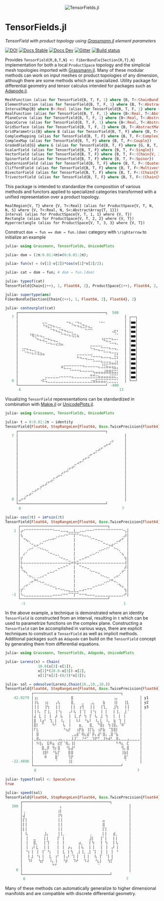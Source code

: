 <p align="center">
  <img src="./docs/src/assets/logo.png" alt="TensorFields.jl"/>
</p>

# TensorFields.jl

*TensorField with product topology using [Grassmann.jl](https://github.com/chakravala/Grassmann.jl) element parameters*

[![DOI](https://zenodo.org/badge/223493781.svg)](https://zenodo.org/badge/latestdoi/223493781)
[![Docs Stable](https://img.shields.io/badge/docs-stable-blue.svg)](https://grassmann.crucialflow.com/stable)
[![Docs Dev](https://img.shields.io/badge/docs-dev-blue.svg)](https://grassmann.crucialflow.com/dev)
[![Gitter](https://badges.gitter.im/Grassmann-jl/community.svg)](https://gitter.im/Grassmann-jl/community?utm_source=badge&utm_medium=badge&utm_campaign=pr-badge)
[![Build status](https://ci.appveyor.com/api/projects/status/oxi2qutlsaytloap?svg=true)](https://ci.appveyor.com/project/chakravala/tensorfields-jl)

Provides `TensorField{R,B,T,N} <: FiberBundle{Section{R,T},N}` implementation for both a local `ProductSpace` topology and the simplicial mesh topologies imported with [Grassmann.jl](https://github.com/chakravala/Grassmann.jl).
Many of these modular methods can work on input meshes or product topologies of any dimension, although there are some methods which are specialized.
Utility package for differential geometry and tensor calculus intended for packages such as [Adapode.jl](https://github.com/chakravala/Adapode.jl).

```Julia
MeshFunction (alias for TensorField{B, T, F, 1} where {B, T<:ChainBundle, F<:Real})
ElementFunction (alias for TensorField{B, T, F, 1} where {B, T<:AbstractVector{B}, F<:Real})
IntervalMap{B} where B<:Real (alias for TensorField{B, T, F, 1} where {B<:Real, T<:AbstractArray{B, 1}, F})
RealFunction (alias for TensorField{B, T, F, 1} where {B<:Real, T<:AbstractVector{B}, F<:Union{Real, Single, Chain{V, G, <:Real, 1} where {V, G}}})
PlaneCurve (alias for TensorField{B, T, F, 1} where {B<:Real, T<:AbstractVector{B}, F<:(Chain{V, G, Q, 2} where {V, G, Q})})
SpaceCurve (alias for TensorField{B, T, F, 1} where {B<:Real, T<:AbstractVector{B}, F<:(Chain{V, G, Q, 3} where {V, G, Q})})
GridSurface (alias for TensorField{B, T, F, 2} where {B, T<:AbstractMatrix{B}, F<:Real})
GridParametric{B} where B (alias for TensorField{B, T, F} where {B, T<:(AbstractArray{B}), F<:Real})
ComplexMapping (alias for TensorField{B, T, F} where {B, T, F<:Complex})
ComplexMap (alias for TensorField{B, T, F} where {B, T, F<:Couple})
GradedField{G} where G (alias for TensorField{B, T, F} where {G, B, T, F<:(Chain{V, G} where V)})
ScalarField (alias for TensorField{B, T, F} where {B, T, F<:Single})
VectorField (alias for TensorField{B, T, F} where {B, T, F<:(Chain{V, 1} where V)})
SpinorField (alias for TensorField{B, T, F} where {B, T, F<:Spinor})
QuaternionField (alias for TensorField{B, T, F} where {B, T, F<:(Quaternion)})
CliffordField (alias for TensorField{B, T, F} where {B, T, F<:Multivector})
BivectorField (alias for TensorField{B, T, F} where {B, T, F<:(Chain{V, 2} where V)})
TrivectorField (alias for TensorField{B, T, F} where {B, T, F<:(Chain{V, 3} where V)})
```
This package is intended to standardize the composition of various methods and functors applied to specialized categories transformed with a unified representation over a product topology.
```
RealRegion{V, T} where {V, T<:Real} (alias for ProductSpace{V, T, N, N, S} where {V, T<:Real, N, S<:AbstractArray{T, 1}})
Interval (alias for ProductSpace{V, T, 1, 1} where {V, T})
Rectangle (alias for ProductSpace{V, T, 2, 2} where {V, T})
Hyperrectangle (alias for ProductSpace{V, T, 3, 3} where {V, T})
```

Construct `dom → fun == dom → fun.(dom)` category with `\rightarrow` to initialize an example
```julia
julia> using Grassmann, TensorFields, UnicodePlots

julia> dom = (2π:0.01:4π)⊕(0:0.01:2π);

julia> fun(v) = (v[1]-v[2])*cos(v[1]*v[2]/2);

julia> cat = dom → fun; # dom → fun.(dom)

julia> typeof(cat)
TensorField{Chain{⟨++⟩, 1, Float64, 2}, ProductSpace{⟨++⟩, Float64, 2, 2, StepRangeLen{Float64, Base.TwicePrecision{Float64}, Base.TwicePrecision{Float64}, Int64}}, Float64, 2}

julia> supertype(ans)
FiberBundle{Section{Chain{⟨++⟩, 1, Float64, 2}, Float64}, 2}

julia> contourplot(cat)
     ┌────────────────────────────────────────┐  500
   7 │⠀⠀⠀⠀⠀⠀⠀⠀⠀⠀⠀⠀⠀⠀⠀⠀⠀⠀⠀⠀⠀⠀⠀⠀⠀⠀⠀⠀⠀⠀⠀⠀⠀⠀⠀⠀⠀⠀⠀⠀│ ┌──┐
     │⠀⠀⠀⠀⠀⠀⠀⠀⠀⣀⣀⠀⠀⠀⠀⠀⠀⠀⠤⣄⡀⠠⢤⣀⠀⠀⠀⠀⠀⠀⠠⠤⠄⠀⠀⠀⠀⠀⠀⠀│ │▄▄│
     │⠀⠀⠀⠀⠀⠀⠀⠀⠀⠘⠲⣍⡓⠦⢄⣀⠀⠀⠀⠀⠉⠓⠲⢬⣙⡲⢤⣀⠀⠀⠀⠀⠀⠀⠀⠀⠀⠀⠀⠀│ │▄▄│
     │⠀⠀⠀⠀⠀⠀⠀⠀⠀⠀⠀⠀⠉⠓⠦⣌⡙⠲⢤⣀⡀⠀⠀⠀⠀⠉⠉⠉⠀⠀⠀⠀⠀⠀⠀⢠⣖⠆⠀⠀│ │▄▄│
     │⠀⠀⠀⠀⠘⢿⣒⠦⢤⣀⠀⠀⠀⠀⠀⠀⠉⠙⠒⠦⢭⣓⣦⠀⠀⠀⠀⠀⠀⠀⠀⠀⠀⠀⠀⠀⠈⠁⠀⠀│ │▄▄│
     │⠀⠀⠀⠀⠀⠀⠈⠓⠦⢬⣉⠓⠦⢤⣀⠀⠀⠀⠀⠀⠀⠀⠀⠀⠀⠀⠀⠀⠀⠀⠀⠘⠯⣍⣉⠓⠒⠂⠀⠀│ │▄▄│
     │⠀⠀⠀⠀⠀⠀⠀⠀⠀⠀⠈⠉⠓⠒⠮⠽⠶⠀⠀⠀⠀⠀⠀⠀⠀⠀⠀⣀⣀⣀⣀⡀⠀⠀⠈⠉⠙⠂⠀⠀│ │▄▄│
     │⠀⢐⡒⠦⢤⣀⡀⠀⠀⠀⠀⠀⠀⠀⠀⠀⠀⠀⠀⠀⠀⠀⠀⠀⠀⠀⠀⠑⠲⠤⣄⣉⡉⠉⠓⠒⠲⠄⠀⠀│ │▄▄│
     │⠀⠀⠈⠙⠒⠦⠭⢽⣲⣤⠀⠀⠀⠀⠀⠀⠀⠀⠀⠀⠀⠀⣀⣀⣀⣀⣀⣀⠀⠀⠀⠀⠉⠉⠙⠒⣒⡆⠀⠀│ │▄▄│
     │⠀⠀⠀⠀⠀⠀⠀⠀⠀⠀⠀⠀⠀⠀⠀⠀⠀⠀⠀⠀⠀⠀⠓⠲⠤⢤⣀⣈⡉⠉⠉⠓⠒⠒⠲⠤⠭⠇⠀⠀│ │▄▄│
     │⠀⠀⠀⠀⠀⠀⠀⠀⠀⠀⠀⠀⠀⠀⠀⠀⠀⠀⠀⠀⠀⠀⠀⠀⠀⠀⠀⠀⠉⠉⠉⢓⣒⣒⣲⣤⣬⡇⠀⠀│ │▄▄│
     │⠀⠀⠀⠀⠀⠀⠀⠀⠀⠀⠀⠀⠀⠀⠀⠀⠾⣍⣉⣉⠉⠉⠉⠉⠙⠒⠒⠒⠒⠒⠦⠬⠭⠷⠶⢶⣦⡄⠀⠀│ │▄▄│
     │⠀⠀⠀⠀⠀⠀⠀⠀⠀⠀⠀⠀⠀⠀⠀⠀⠀⠀⠀⠈⠉⠉⠉⠓⠒⠒⠒⠒⢦⣤⣤⣤⣼⣿⣿⣯⣭⡅⠀⠀│ │▄▄│
     │⠀⠀⠀⠀⠀⠀⠀⠀⠀⠀⣀⣀⣀⣀⣀⡠⠤⠤⠤⠤⣄⣀⣀⣀⣀⣀⣀⣛⣛⣒⣦⣤⣤⣤⣬⣭⣍⡁⠀⠀│ │▄▄│
   0 │⠀⠀⠀⠀⠀⠀⠀⠀⠐⠯⢥⣀⣀⣀⣀⣀⣀⣀⣀⣀⣀⣀⣀⣀⣀⣀⣀⣐⣶⣯⣭⣭⣭⢍⣉⣉⣉⡁⠀⠀│ └──┘
     └────────────────────────────────────────┘ -400
     ⠀6⠀⠀⠀⠀⠀⠀⠀⠀⠀⠀⠀⠀⠀⠀⠀⠀⠀⠀⠀⠀⠀⠀⠀⠀⠀⠀⠀⠀⠀⠀⠀⠀⠀⠀⠀⠀⠀13⠀     
```
Visualizing `TensorField` reperesentations can be standardized in combination with [Makie.jl](https://github.com/MakieOrg/Makie.jl) or [UnicodePlots.jl](https://github.com/JuliaPlots/UnicodePlots.jl).
```Julia
julia> using Grassmann, TensorFields, UnicodePlots

julia> t = 0:0.01:2π → identity
TensorField{Float64, StepRangeLen{Float64, Base.TwicePrecision{Float64}, Base.TwicePrecision{Float64}, Int64}, Float64, 1}
     ┌────────────────────────────────────────┐ 
   7 │⠀⠀⠀⠀⠀⠀⠀⠀⠀⠀⠀⠀⠀⠀⠀⠀⠀⠀⠀⠀⠀⠀⠀⠀⠀⠀⠀⠀⠀⠀⠀⠀⠀⠀⠀⠀⠀⠀⠀⠀│ 
     │⠀⠀⠀⠀⠀⠀⠀⠀⠀⠀⠀⠀⠀⠀⠀⠀⠀⠀⠀⠀⠀⠀⠀⠀⠀⠀⠀⠀⠀⠀⠀⠀⠀⠀⢀⡤⠀⠀⠀⠀│ 
     │⠀⠀⠀⠀⠀⠀⠀⠀⠀⠀⠀⠀⠀⠀⠀⠀⠀⠀⠀⠀⠀⠀⠀⠀⠀⠀⠀⠀⠀⠀⠀⠀⣠⠖⠋⠀⠀⠀⠀⠀│ 
     │⠀⠀⠀⠀⠀⠀⠀⠀⠀⠀⠀⠀⠀⠀⠀⠀⠀⠀⠀⠀⠀⠀⠀⠀⠀⠀⠀⠀⠀⣀⡴⠋⠀⠀⠀⠀⠀⠀⠀⠀│ 
     │⠀⠀⠀⠀⠀⠀⠀⠀⠀⠀⠀⠀⠀⠀⠀⠀⠀⠀⠀⠀⠀⠀⠀⠀⠀⠀⢀⡤⠚⠁⠀⠀⠀⠀⠀⠀⠀⠀⠀⠀│ 
     │⠀⠀⠀⠀⠀⠀⠀⠀⠀⠀⠀⠀⠀⠀⠀⠀⠀⠀⠀⠀⠀⠀⠀⠀⣠⠖⠋⠀⠀⠀⠀⠀⠀⠀⠀⠀⠀⠀⠀⠀│ 
     │⠀⠀⠀⠀⠀⠀⠀⠀⠀⠀⠀⠀⠀⠀⠀⠀⠀⠀⠀⠀⠀⣀⠴⠋⠁⠀⠀⠀⠀⠀⠀⠀⠀⠀⠀⠀⠀⠀⠀⠀│ 
     │⠀⠀⠀⠀⠀⠀⠀⠀⠀⠀⠀⠀⠀⠀⠀⠀⠀⠀⢀⡤⠞⠁⠀⠀⠀⠀⠀⠀⠀⠀⠀⠀⠀⠀⠀⠀⠀⠀⠀⠀│ 
     │⠀⠀⠀⠀⠀⠀⠀⠀⠀⠀⠀⠀⠀⠀⠀⠀⣠⠖⠋⠀⠀⠀⠀⠀⠀⠀⠀⠀⠀⠀⠀⠀⠀⠀⠀⠀⠀⠀⠀⠀│ 
     │⠀⠀⠀⠀⠀⠀⠀⠀⠀⠀⠀⠀⠀⣀⠴⠋⠁⠀⠀⠀⠀⠀⠀⠀⠀⠀⠀⠀⠀⠀⠀⠀⠀⠀⠀⠀⠀⠀⠀⠀│ 
     │⠀⠀⠀⠀⠀⠀⠀⠀⠀⠀⢀⡤⠞⠁⠀⠀⠀⠀⠀⠀⠀⠀⠀⠀⠀⠀⠀⠀⠀⠀⠀⠀⠀⠀⠀⠀⠀⠀⠀⠀│ 
     │⠀⠀⠀⠀⠀⠀⠀⠀⣠⠖⠋⠀⠀⠀⠀⠀⠀⠀⠀⠀⠀⠀⠀⠀⠀⠀⠀⠀⠀⠀⠀⠀⠀⠀⠀⠀⠀⠀⠀⠀│ 
     │⠀⠀⠀⠀⠀⣀⡴⠋⠁⠀⠀⠀⠀⠀⠀⠀⠀⠀⠀⠀⠀⠀⠀⠀⠀⠀⠀⠀⠀⠀⠀⠀⠀⠀⠀⠀⠀⠀⠀⠀│ 
     │⠀⠀⢀⡤⠞⠁⠀⠀⠀⠀⠀⠀⠀⠀⠀⠀⠀⠀⠀⠀⠀⠀⠀⠀⠀⠀⠀⠀⠀⠀⠀⠀⠀⠀⠀⠀⠀⠀⠀⠀│ 
   0 │⣠⠖⠋⠀⠀⠀⠀⠀⠀⠀⠀⠀⠀⠀⠀⠀⠀⠀⠀⠀⠀⠀⠀⠀⠀⠀⠀⠀⠀⠀⠀⠀⠀⠀⠀⠀⠀⠀⠀⠀│ 
     └────────────────────────────────────────┘ 
     ⠀0⠀⠀⠀⠀⠀⠀⠀⠀⠀⠀⠀⠀⠀⠀⠀⠀⠀⠀⠀⠀⠀⠀⠀⠀⠀⠀⠀⠀⠀⠀⠀⠀⠀⠀⠀⠀⠀⠀7⠀ 

julia> cos(3t) + im*sin(2t)
TensorField{Float64, StepRangeLen{Float64, Base.TwicePrecision{Float64}, Base.TwicePrecision{Float64}, Int64}, ComplexF64, 1}
      ┌────────────────────────────────────────┐ 
    1 │⡴⠊⠉⠉⠉⠉⠉⠉⠉⠉⠉⠉⠑⠒⠒⠤⠤⢤⣀⣀⣇⣀⡠⠤⠔⠒⠒⠊⠉⠉⠉⠉⠉⠉⠉⠉⠉⠉⠑⢢│ 
      │⢧⠀⠀⠀⠀⠀⠀⠀⠀⠀⠀⠀⠀⢀⡠⠤⠔⠒⠉⠉⡏⠉⠒⠢⠤⢄⡀⠀⠀⠀⠀⠀⠀⠀⠀⠀⠀⠀⢀⡼│ 
      │⠀⠙⢦⡀⠀⠀⠀⠀⢀⡠⠔⠒⠋⠁⠀⠀⠀⠀⠀⠀⡇⠀⠀⠀⠀⠀⠈⠉⠒⠤⣀⠀⠀⠀⠀⠀⣀⡴⠋⠀│ 
      │⠀⠀⠀⠈⠒⣄⡤⠊⠁⠀⠀⠀⠀⠀⠀⠀⠀⠀⠀⠀⡇⠀⠀⠀⠀⠀⠀⠀⠀⠀⠀⠉⠒⢤⣴⠊⠁⠀⠀⠀│ 
      │⠀⠀⢀⠔⠊⠀⠈⠑⠢⢄⡀⠀⠀⠀⠀⠀⠀⠀⠀⠀⡇⠀⠀⠀⠀⠀⠀⠀⠀⢀⡠⠔⠊⠁⠀⠑⠢⡀⠀⠀│ 
      │⠀⡔⠁⠀⠀⠀⠀⠀⠀⠀⠈⠒⠤⣀⡀⠀⠀⠀⠀⠀⡇⠀⠀⠀⠀⠀⣀⠤⠊⠁⠀⠀⠀⠀⠀⠀⠀⠈⢦⠀│ 
      │⡞⠀⠀⠀⠀⠀⠀⠀⠀⠀⠀⠀⠀⠀⠈⠒⠤⣀⠀⠀⡇⠀⣀⠤⠚⠉⠀⠀⠀⠀⠀⠀⠀⠀⠀⠀⠀⠀⠀⢳│ 
      │⡧⠤⠤⠤⠤⠤⠤⠤⠤⠤⠤⠤⠤⠤⠤⠤⠤⠤⣭⠶⡷⣭⠤⠤⠤⠤⠤⠤⠤⠤⠤⠤⠤⠤⠤⠤⠤⠤⠤⢼│ 
      │⢧⠀⠀⠀⠀⠀⠀⠀⠀⠀⠀⠀⠀⠀⣀⠤⠒⠉⠀⠀⡇⠀⠉⠒⠤⣀⠀⠀⠀⠀⠀⠀⠀⠀⠀⠀⠀⠀⠀⡼│ 
      │⠈⠳⡄⠀⠀⠀⠀⠀⠀⠀⣀⠤⠔⠉⠀⠀⠀⠀⠀⠀⡇⠀⠀⠀⠀⠀⠑⠒⠤⣀⠀⠀⠀⠀⠀⠀⠀⢀⠞⠁│ 
      │⠀⠀⠈⠲⢄⡀⢀⡠⠔⠉⠀⠀⠀⠀⠀⠀⠀⠀⠀⠀⡇⠀⠀⠀⠀⠀⠀⠀⠀⠀⠑⠢⢄⡀⠀⡠⠖⠁⠀⠀│ 
      │⠀⠀⠀⢀⡤⠛⠣⢄⣀⠀⠀⠀⠀⠀⠀⠀⠀⠀⠀⠀⡇⠀⠀⠀⠀⠀⠀⠀⠀⠀⠀⢀⡠⠜⠛⠤⡀⠀⠀⠀│ 
      │⠀⡠⠖⠁⠀⠀⠀⠀⠀⠉⠒⠤⣀⡀⠀⠀⠀⠀⠀⠀⡇⠀⠀⠀⠀⠀⠀⣀⠤⠒⠊⠁⠀⠀⠀⠀⠈⠳⣄⠀│ 
      │⡞⠁⠀⠀⠀⠀⠀⠀⠀⠀⠀⠀⠀⠉⠉⠒⠢⠤⣄⣀⣇⣀⠤⠴⠒⠉⠉⠀⠀⠀⠀⠀⠀⠀⠀⠀⠀⠀⠀⢳│ 
   -1 │⠣⢄⣀⣀⣀⣀⣀⣀⣀⣀⣀⣀⠤⠤⠤⠔⠒⠒⠉⠉⡏⠉⠒⠒⠲⠤⠤⠤⣀⣀⣀⣀⣀⣀⣀⣀⣀⣀⡠⠞│ 
      └────────────────────────────────────────┘ 
      ⠀-1⠀⠀⠀⠀⠀⠀⠀⠀⠀⠀⠀⠀⠀⠀⠀⠀⠀⠀⠀⠀⠀⠀⠀⠀⠀⠀⠀⠀⠀⠀⠀⠀⠀⠀⠀⠀⠀1⠀ 
```
In the above example, a technique is demonstrated where an identity `TensorField` is constructed from an interval, resulting in `t` which can be used to parametrize functions on the complex plane.
Constructing a `TensorField` can be accomplished in various ways,
there are explicit techniques to construct a `TensorField` as well as implicit methods.
Additional packages such as `Adapode` can build on the `TensorField` concept by generating them from differential equations.
```Julia
julia> using Grassmann, TensorFields, Adapode, UnicodePlots

julia> Lorenz(x) = Chain(
               10.0(x[2]-x[1]),
               x[1]*(28.0-x[3])-x[2],
               x[1]*x[2]-(8/3)*x[3]);

julia> sol = odesolve(Lorenz,Chain(10.,10.,10.))
TensorField{Float64, StepRangeLen{Float64, Base.TwicePrecision{Float64}, Base.TwicePrecision{Float64}, Int64}, Chain{⟨×××⟩, 1, Float64, 3}, 1}
            ┌────────────────────────────────────────┐   
    42.9279 │⢰⡆⠀⠀⠀⠀⠀⠀⠀⠀⠀⠀⠀⠀⣿⠀⠀⠀⠀⠀⠀⠀⠀⠀⠀⠀⠀⠀⠀⠀⢠⡄⠀⠀⠀⠀⠀⠀⠀⠀│ y1
            │⢸⢧⠀⠀⢰⡆⠀⠀⢠⢧⠀⠀⠀⠀⣿⡀⠀⠀⣀⠀⠀⢀⣄⠀⠀⠀⣷⠀⠀⠀⢸⡇⠀⠀⢸⣇⠀⠀⠀⠀│ y2
            │⢸⢸⠀⠀⢸⢳⠀⠀⢸⢸⠀⠀⠀⠀⡇⡇⠀⢰⢻⠀⠀⢸⢸⠀⠀⢸⢹⡀⠀⠀⣸⢳⠀⠀⢸⢸⠀⠀⠀⠀│ y3
            │⢸⠸⡄⠀⡏⢸⡀⠀⢸⠘⡆⠀⠀⢠⠇⢧⠀⢸⠈⡇⠀⢸⠘⡆⠀⢸⠀⡇⠀⠀⡇⢸⡀⠀⣸⠈⠀⠀⠀⠀│   
            │⣼⠀⣇⠀⡇⠀⡇⠀⡼⠀⢧⠀⠀⢸⠀⢸⡀⡞⠀⢳⠀⡏⠀⢧⠀⣸⠀⢳⠀⠀⡇⠀⡇⠀⡇⠀⠀⠀⠀⠀│   
            │⣿⠀⠸⣴⠃⠀⢹⡀⡇⠀⠸⡄⠀⢸⠀⠀⠧⠇⠀⠘⣦⠇⠀⠸⡄⣇⠀⠸⡄⠀⣷⠀⢹⠀⡇⠀⠀⠀⠀⠀│   
            │⣿⡇⠀⠉⠀⠀⠀⠳⠃⠀⠀⢧⠀⢸⠀⠀⠀⣶⡀⠀⠀⣿⡀⠀⠙⣿⡆⠀⢳⢸⣿⡄⠈⠿⠁⠀⠀⠀⠀⠀│   
            │⠏⣇⠀⠀⠀⠀⠀⠀⠀⠀⠀⠘⢦⡞⠀⠀⢰⡟⣷⠀⢸⡏⣧⠀⢰⡟⣷⠀⠈⣻⣿⡇⠀⠀⠀⠀⠀⠀⠀⠀│   
            │⠀⣿⠀⠀⠀⠀⠀⠀⠀⠀⠀⠀⠀⠀⢀⣠⣾⠁⢿⣆⣾⠁⡿⡄⣼⠃⣿⡄⢀⣿⠘⣧⠀⠀⠀⠀⠀⠀⠀⠀│   
            │⣀⣿⣄⣀⣀⣀⣀⣀⣀⣠⣄⣀⣀⣀⣸⣸⣁⣀⣘⣚⣁⣀⣹⣟⣋⣀⣸⣳⣾⣃⣀⣿⣄⣀⣀⣠⣀⣀⣀⣀│   
            │⠀⠳⢽⡄⠀⣯⠿⣦⠀⣞⡏⠈⢿⡄⢸⡇⠀⠀⠀⠀⠀⠀⠀⠀⠀⠀⠀⠀⠀⠀⠀⠓⠻⣆⠀⣏⠀⠀⠀⠀│   
            │⠀⠀⠀⣿⣀⡿⠀⢻⡆⣿⠀⠀⠘⣧⣼⠃⠀⠀⠀⠀⠀⠀⠀⠀⠀⠀⠀⠀⠀⠀⠀⠀⠀⢻⡄⣿⠀⠀⠀⠀│   
            │⠀⠀⠀⢸⣿⠇⠀⠘⣧⡏⠀⠀⠀⣿⣿⠀⠀⠀⠀⠀⠀⠀⠀⠀⠀⠀⠀⠀⠀⠀⠀⠀⠀⢸⣷⡇⠀⠀⠀⠀│   
            │⠀⠀⠀⠀⠿⠀⠀⠀⣿⠁⠀⠀⠀⢹⡟⠀⠀⠀⠀⠀⠀⠀⠀⠀⠀⠀⠀⠀⠀⠀⠀⠀⠀⠀⣿⠁⠀⠀⠀⠀│   
   -22.4896 │⠀⠀⠀⠀⠀⠀⠀⠀⠈⠀⠀⠀⠀⢸⡇⠀⠀⠀⠀⠀⠀⠀⠀⠀⠀⠀⠀⠀⠀⠀⠀⠀⠀⠀⠈⠀⠀⠀⠀⠀│   
            └────────────────────────────────────────┘   
            ⠀0⠀⠀⠀⠀⠀⠀⠀⠀⠀⠀⠀⠀⠀⠀⠀⠀⠀⠀⠀⠀⠀⠀⠀⠀⠀⠀⠀⠀⠀⠀⠀⠀⠀⠀⠀⠀⠀⠀7⠀   

julia> typeof(sol) <: SpaceCurve
true

julia> speed(sol)
TensorField{Float64, StepRangeLen{Float64, Base.TwicePrecision{Float64}, Base.TwicePrecision{Float64}, Int64}, Single{⟨×××⟩, 0, v, Float64}, 1}
       ┌────────────────────────────────────────┐ 
   300 │⠀⠀⠀⠀⠀⠀⠀⠀⠀⠀⠀⠀⠀⠀⡄⠀⠀⠀⠀⠀⠀⠀⠀⠀⠀⠀⠀⠀⠀⠀⠀⠀⠀⠀⠀⠀⠀⠀⠀⠀│ 
       │⢀⠀⠀⠀⠀⠀⠀⠀⠀⠀⠀⠀⠀⢰⡇⠀⠀⠀⠀⠀⠀⠀⠀⠀⠀⠀⠀⠀⠀⠀⠀⠀⠀⠀⠀⠀⠀⠀⠀⠀│ 
       │⣼⠀⠀⠀⠀⠀⠀⠀⠀⠀⠀⠀⠀⢸⢳⠀⠀⠀⠀⠀⠀⠀⠀⠀⠀⠀⠀⠀⠀⠀⠀⠀⠀⠀⠀⠀⠀⠀⠀⠀│ 
       │⡏⡇⠀⠀⠀⠀⠀⠀⠀⠀⠀⠀⠀⢸⢸⠀⠀⠀⠀⠀⠀⠀⠀⠀⠀⠀⠀⠀⠀⠀⣤⠀⠀⠀⠀⠀⠀⠀⠀⠀│ 
       │⡇⡇⠀⠀⠀⠀⠀⠀⠀⠀⠀⠀⠀⢸⢸⠀⠀⠀⠀⠀⠀⠀⠀⠀⠀⠀⠀⠀⠀⠀⣿⠀⠀⠀⠀⠀⠀⠀⠀⠀│ 
       │⡇⡇⠀⠀⠀⠀⠀⠀⠀⠀⠀⠀⠀⢸⢸⠀⠀⠀⠀⠀⠀⠀⠀⠀⠀⠀⠀⠀⠀⠀⡏⡇⠀⠀⠀⠀⠀⠀⠀⠀│ 
       │⠀⢧⠀⠀⠀⠀⠀⠀⣸⡄⠀⠀⠀⢸⢸⡀⠀⠀⠀⠀⠀⠀⠀⠀⠀⢀⠀⠀⠀⠀⡇⡇⠀⠀⣾⡀⠀⠀⠀⠀│ 
       │⠀⢸⠀⠀⣀⠀⠀⠀⡇⡇⠀⠀⠀⡏⠀⡇⠀⠀⠀⠀⠀⠀⠀⠀⠀⣸⡇⠀⠀⢸⠁⡇⠀⠀⡇⡇⠀⠀⠀⠀│ 
       │⠀⢸⠀⠀⣿⡀⠀⠀⡇⢹⠀⠀⠀⡇⠀⡇⠀⠀⠀⠀⠀⣴⡀⠀⠀⡇⢳⠀⠀⢸⠀⢳⠀⠀⡇⢧⠀⠀⠀⠀│ 
       │⠀⢸⠀⢠⠇⣇⠀⠀⡇⢸⠀⠀⠀⡇⠀⡇⠀⡴⡄⠀⠀⡇⢧⠀⠀⡇⢸⠀⠀⢸⠀⢸⠀⢠⠇⢸⠀⠀⠀⠀│ 
       │⠀⠘⡆⢸⠀⢸⠀⢸⠁⠘⡆⠀⠀⡇⠀⣇⠀⡇⢳⠀⢀⡇⢸⡀⢀⡇⠈⡇⠀⢸⠀⢸⠀⢸⠀⠘⠀⠀⠀⠀│ 
       │⠀⠀⡇⣸⠀⠘⡆⢸⠀⠀⣇⠀⢰⠃⠀⢸⢠⠇⠈⡇⢸⠀⠀⡇⢸⠀⠀⢧⠀⡏⠀⠈⡇⢸⠀⠀⠀⠀⠀⠀│ 
       │⠀⠀⠹⠇⠀⠀⢳⡞⠀⠀⠸⡄⢸⠀⠀⠘⡾⠀⠀⠹⠞⠀⠀⠹⠼⠀⠀⠘⣆⡇⠀⠀⢳⡏⠀⠀⠀⠀⠀⠀│ 
       │⠀⠀⠀⠀⠀⠀⠀⠀⠀⠀⠀⠙⠋⠀⠀⠀⠀⠀⠀⠀⠀⠀⠀⠀⠀⠀⠀⠀⠈⠀⠀⠀⠀⠀⠀⠀⠀⠀⠀⠀│ 
     0 │⠀⠀⠀⠀⠀⠀⠀⠀⠀⠀⠀⠀⠀⠀⠀⠀⠀⠀⠀⠀⠀⠀⠀⠀⠀⠀⠀⠀⠀⠀⠀⠀⠀⠀⠀⠀⠀⠀⠀⠀│ 
       └────────────────────────────────────────┘ 
       ⠀0⠀⠀⠀⠀⠀⠀⠀⠀⠀⠀⠀⠀⠀⠀⠀⠀⠀⠀⠀⠀⠀⠀⠀⠀⠀⠀⠀⠀⠀⠀⠀⠀⠀⠀⠀⠀⠀⠀7⠀ 
```
Many of these methods can automatically generalize to higher dimensional manifolds and are compatible with discrete differential geometry.
